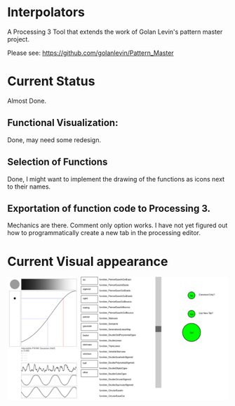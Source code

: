 # Interpolators
A Processing 3 Tool that extends the work of Golan Levin's pattern master project.

Please see: https://github.com/golanlevin/Pattern_Master

Current Status
============

Almost Done.

Functional Visualization:
----------
Done, may need some redesign.

Selection of Functions
------------

Done, I might want to implement the drawing of the functions as icons next to their names.

Exportation of function code to Processing 3.
--------------

Mechanics are there. Comment only option works. I have not yet figured out how to programmatically create a new tab in the processing editor.

Current Visual appearance
==================



![alt text](https://github.com/Bryce-Summers/Interpolators/blob/master/Screenshots/interpolators_screenshot2.png "Visual Appearance, 5/4/2015")

